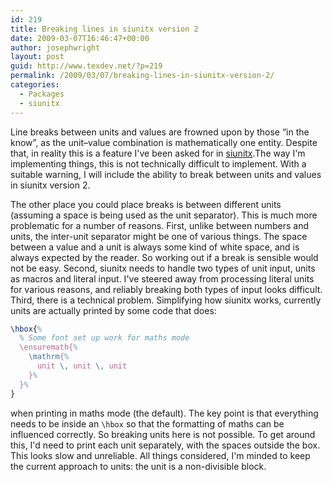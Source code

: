 ```yaml
---
id: 219
title: Breaking lines in siunitx version 2
date: 2009-03-07T16:46:47+00:00
author: josephwright
layout: post
guid: http://www.texdev.net/?p=219
permalink: /2009/03/07/breaking-lines-in-siunitx-version-2/
categories:
  - Packages
  - siunitx
---
```

Line breaks between units and values are frowned upon by those “in the know”, as the unit–value combination is mathematically one entity. Despite that, in reality this is a feature I've been asked for in [siunitx](https://ctan.org/pkg/siunitx).The way I'm implementing things, this is not technically difficult to implement. With a suitable warning, I will include the ability to break between units and values in siunitx version 2.

The other place you could place breaks is between different units (assuming a space is being used as the unit separator). This is much more problematic for a number of reasons. First, unlike between numbers and units, the inter-unit separator might be one of various things. The space between a value and a unit is always some kind of white space, and is always expected by the reader. So working out if a break is sensible would not be easy. Second, siunitx needs to handle two types of unit input, units as macros and literal input. I've steered away from processing literal units for various reasons, and reliably breaking both types of input looks difficult. Third, there is a technical problem. Simplifying how siunitx works, currently units are actually printed by some code that does:

<!-- {% raw %} -->
```latex
\hbox{%
  % Some font set up work for maths mode
  \ensuremath{%
    \mathrm{%
      unit \, unit \, unit
    }%
  }%
}
```
<!-- {% endraw %} -->

when printing in maths mode (the default). The key point is that everything needs to be inside an `\hbox` so that the formatting of maths can be influenced correctly. So breaking units here is not possible. To get around this, I'd need to print each unit separately, with the spaces outside the box.  This looks slow and unreliable. All things considered, I'm minded to keep the current approach to units: the unit is a non-divisible block.
